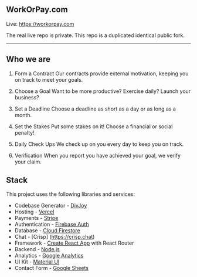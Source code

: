 
## WorkOrPay.com
Live: https://workorpay.com

The real live repo is private. This repo is a duplicated identical public fork. 

---

## Who we are

1) Form a Contract
Our contracts provide external motivation, keeping you on track to meet your goals.

2) Choose a Goal
Want to be more productive? Exercise daily? Launch your business?

3) Set a Deadline
Choose a deadline as short as a day or as long as a month.

4) Set the Stakes
Put some stakes on it! Choose a financial or social penalty!

5) Daily Check Ups
We check up on you every day to keep you on track.

6) Verification
When you report you have achieved your goal, we verify your claim.


## Stack
This project uses the following libraries and services:
- Codebase Generator - [DivJoy](https://divjoy.com?via=khrome)
- Hosting - [Vercel](https://vercel.com)
- Payments - [Stripe](https://stripe.com)
- Authentication - [Firebase Auth](https://firebase.google.com/products/auth)
- Database - [Cloud Firestore](https://firebase.google.com/products/firestore)
- Chat - [Crisp] (https://crisp.chat)
- Framework - [Create React App](https://create-react-app.dev) with React Router
- Backend - [Node.js](https://nodejs.org/en/)
- Analytics - [Google Analytics](https://googleanalytics.com)
- UI Kit - [Material UI](https://material-ui.com)
- Contact Form - [Google Sheets](https://www.google.com/sheets/about/)




